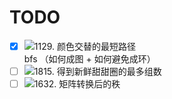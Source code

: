 #  TODO
- [x] ![1129. 颜色交替的最短路径](https://leetcode.cn/problems/shortest-path-with-alternating-colors/submissions/)  
       bfs （如何成图 + 如何避免成环）
- [ ] ![1815. 得到新鲜甜甜圈的最多组数](https://leetcode.cn/problems/maximum-number-of-groups-getting-fresh-donuts/)
- [ ] ![1632. 矩阵转换后的秩](https://leetcode.cn/problems/rank-transform-of-a-matrix/)
